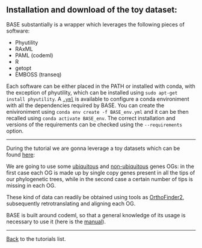 ## Installation and download of the toy dataset:

BASE substantially is a wrapper which leverages the following pieces of software:

* Phyutility
* RAxML
* PAML (codeml)
* R
* getopt
* EMBOSS (transeq)

Each software can be either placed in the PATH or installed with conda, with the exception of phyutility, which can be installed using ```sudo apt-get install phyutility```.
A [```.yml```](https://github.com/for-giobbe/BASE/blob/master/BASE_env.yml) is available to configure a conda environiment with all the dependencies required by BASE. 
You can create the enivironiment using ```conda env create -f BASE_env.yml``` and it can be then recalled using ```conda activate BASE_env```.
The correct installation and versions of the requirements can be checked using the ```--requirements``` option.

---

During the tutorial we are gonna leverage a toy datasets which can be found [here](https://github.com/for-giobbe/BASE/tree/master/example/):

We are going to use some [ubiquitous](https://github.com/for-giobbe/BASE/tree/master/example/example/_complete_OGs) and [non-ubiquitous](https://github.com/for-giobbe/BASE/tree/master/example/_partials_OGs)
genes OGs: in the first case each OG is made up by single copy genes present in all the tips of our phylogenetic trees, while in the second case
a certain number of tips is missing in each OG.

These kind of data can readily be obtained using tools as [OrthoFinder2](https://github.com/davidemms/OrthoFinder), subsequently retrotranslating and aligning each OG.

BASE is built around codeml, so that a general knowledge of its usage is necessary to use it (here is the [manual](http://abacus.gene.ucl.ac.uk/software/pamlDOC.pdf)).

---

[Back](https://github.com/for-giobbe/BASE/blob/master/tutorial_0.md) to the tutorials list.
